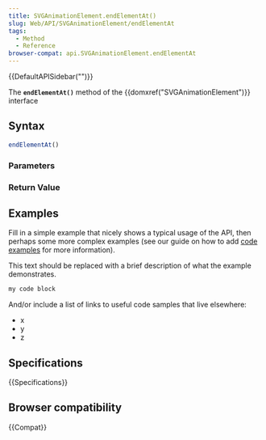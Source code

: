 ```yaml
---
title: SVGAnimationElement.endElementAt()
slug: Web/API/SVGAnimationElement/endElementAt
tags:
  - Method
  - Reference
browser-compat: api.SVGAnimationElement.endElementAt
---
```

{{DefaultAPISidebar("")}}

The **`endElementAt()`** method of the {{domxref("SVGAnimationElement")}} interface 

## Syntax

```js
endElementAt()
```

### Parameters



### Return Value



## Examples

Fill in a simple example that nicely shows a typical usage of the API, then perhaps some more complex examples (see our guide on how to add [code examples](/en-US/docs/MDN/Contribute/Structures/Code_examples) for more information).

This text should be replaced with a brief description of what the example demonstrates.

```js
my code block
```

And/or include a list of links to useful code samples that live elsewhere:

*   x
*   y
*   z

## Specifications

{{Specifications}}

## Browser compatibility

{{Compat}}

